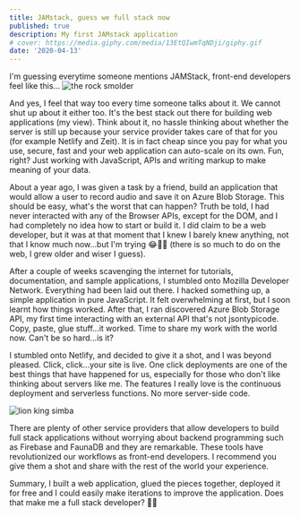 ```yaml
---
title: JAMstack, guess we full stack now
published: true
description: My first JAMstack application
# cover: https://media.giphy.com/media/13EtQIwmTqNDji/giphy.gif
date: '2020-04-13'
---
```


I'm guessing everytime someone mentions JAMStack, front-end developers feel like this...
![the rock smolder](/assets/the-rock-smolder.gif)

And yes, I feel that way too every time someone talks about it. We cannot shut up about it either too. It's the best stack out there for building web applications (my view). Think about it, no hassle thinking about whether the server is still up because your service provider takes care of that for you (for example Netlify and Zeit). It is in fact cheap since you pay for what you use, secure, fast and your web application can auto-scale on its own. Fun, right? Just working with JavaScript, APIs and writing markup to make meaning of your data.

About a year ago, I was given a task by a friend, build an application that would allow a user to record audio and save it on Azure Blob Storage. This should be easy, what's the worst that can happen? Truth be told, I had never interacted with any of the Browser APIs, except for the DOM, and I had completely no idea how to start or build it. I did claim to be a web developer, but it was at that moment that I knew I barely knew anything, not that I know much now...but I'm trying 😂🤷‍♂️ (there is so much to do on the web, I grew older and wiser I guess).

After a couple of weeks scavenging the internet for tutorials, documentation, and sample applications, I stumbled onto Mozilla Developer Network. Everything had been laid out there. I hacked something up, a simple application in pure JavaScript. It felt overwhelming at first, but I soon learnt how things worked. After that, I ran discovered Azure Blob Storage API, my first time interacting with an external API that's not jsontypicode. Copy, paste, glue stuff...it worked. Time to share my work with the world now. Can't be so hard...is it?

I stumbled onto Netlify, and decided to give it a shot, and I was beyond pleased. Click, click...your site is live. One click deployments are one of the best things that have happened for us, especially for those who don't like thinking about servers like me. The features I really love is the continuous deployment and serverless functions. No more server-side code.

![lion king simba](/assets/lion-king-simba.gif)

There are plenty of other service providers that allow developers to build full stack applications without worrying about backend programming such as Firebase and FaunaDB and they are remarkable. These tools have revolutionized our workflows as front-end developers. I recommend you give them a shot and share with the rest of the world your experience.

Summary, I built a web application, glued the pieces together, deployed it for free and I could easily make iterations to improve the application. Does that make me a full stack developer? 🙈😛
